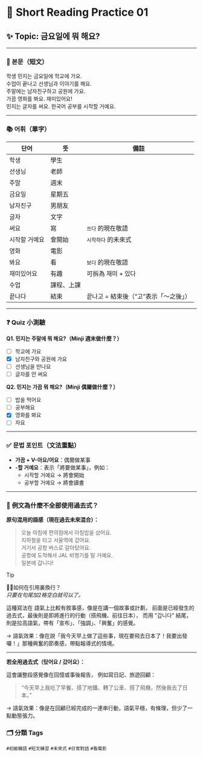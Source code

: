 # 📝 Short Reading Practice 01

## ✨ Topic: 금요일에 뭐 해요?

---

### 📖 본문（短文）

학생 민지는 금요일에 학교에 가요.  
수업이 끝나고 선생님과 이야기를 해요.  
주말에는 남자친구하고 공원에 가요.  
가끔 영화를 봐요. 재미있어요!  
민지는 글자를 써요. 한국어 공부를 시작할 거예요.

---

### 📚 어휘（單字）

| 단어         | 뜻       | 備註             |
|--------------|----------|------------------|
| 학생         | 學生     |                  |
| 선생님       | 老師     |                  |
| 주말         | 週末     |                  |
| 금요일       | 星期五   |                  |
| 남자친구     | 男朋友   |                  |
| 글자         | 文字     |                  |
| 써요         | 寫       | `쓰다` 的現在敬語   |
| 시작할 거예요 | 會開始   | `시작하다` 的未來式 |
| 영화         | 電影     |                  |
| 봐요         | 看       | `보다` 的現在敬語   |
| 재미있어요   | 有趣     | 可拆為 재미 + 있다 |
| 수업 |課程、上課||
| 끝나다 |結束|끝나고 = 結束後（“고”表示「～之後」） |

---

### ❓ Quiz 小測驗

**Q1. 민지는 주말에 뭐 해요?（Minji 週末做什麼？）**

- [ ] 학교에 가요  
- [x] 남자친구와 공원에 가요  
- [ ] 선생님을 만나요  
- [ ] 글자를 안 써요  

**Q2. 민지는 가끔 뭐 해요?（Minji 偶爾做什麼？）**

- [ ] 밥을 먹어요  
- [ ] 공부해요  
- [x] 영화를 봐요  
- [ ] 자요  

---

### ✅ 문법 포인트（文法重點）

- **가끔 + V-아요/어요**：偶爾做某事
- **-할 거예요**：表示「將要做某事」，例如：
  - 시작할 거예요 → 將會開始
  - 공부할 거예요 → 將會讀書

---

### 🙋 **例文為什麼不全部使用過去式？**

**原句混用的語感（現在過去未來混合）：**

> 오늘 아침에 편의점에서 아침밥을 샀어요.  
> 지하철을 타고 서울역에 갔어요.  
> 거기서 공항 버스로 갈아탔어요.  
> 공항에 도착해서 JAL 비행기를 탈 거예요.  
> 일본에 갑니다!

> [!TIP]
>
> 🙋‍♂️如何在引用裏換行？  
> *只要在句尾加2格空白就可以了。*

這種寫法在 語氣上比較有敘事感，像是在講一個故事或計劃，
前面是已經發生的過去式，最後則是即將進行的行動（搭飛機、前往日本），
而用 "갑니다" 結尾，則是拉高語氣，帶有「宣布」、「強調」、「興奮」的感覺。

→ 語氣效果：像在說「我今天早上做了這些事，現在要飛去日本了！我要出發囉！」那種興奮的節奏感，帶點報導式的情境。


---

**若全用過去式（탔어요 / 갔어요）：**

這會讓整段感覺像在回憶或事後報告，
例如寫日記、旅遊回顧：

> “今天早上我吃了早餐、搭了地鐵、轉了公車、搭了飛機，然後我去了日本。”



→ 語氣效果：像是在回顧已經完成的一連串行動，語氣平穩，有條理，但少了一點動態張力。

### 🗂 分類 Tags

`#初級韓語` `#短文練習` `#未來式` `#日常對話` `#看電影`
